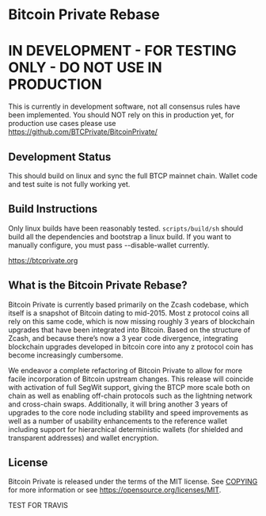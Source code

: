 Bitcoin Private Rebase
=====================================

IN DEVELOPMENT - FOR TESTING ONLY - DO NOT USE IN PRODUCTION
===========
This is currently in development software, not all consensus rules have been implemented. You should NOT rely on this in production yet, for production use cases please use https://github.com/BTCPrivate/BitcoinPrivate/

Development Status
------
This should build on linux and sync the full BTCP mainnet chain. Wallet code and test suite is not fully working yet.

Build Instructions
-------
Only linux builds have been reasonably tested. `scripts/build/sh` should build all the dependencies and bootstrap a linux build. If you want to manually configure, you must pass --disable-wallet currently.

https://btcprivate.org

What is the Bitcoin Private Rebase?
----------------

Bitcoin Private is currently based primarily on the Zcash codebase, which itself is a snapshot of Bitcoin dating to mid-2015. Most z protocol coins all rely on this same code, which is now missing roughly 3 years of blockchain upgrades that have been integrated into Bitcoin. Based on the structure of Zcash, and because there’s now a 3 year code divergence, integrating blockchain upgrades developed in bitcoin core into any z protocol coin has become increasingly cumbersome.

We endeavor a complete refactoring of Bitcoin Private to allow for more facile incorporation of Bitcoin upstream changes. This release will coincide with activation of full SegWit support, giving the BTCP more scale both on chain as well as enabling off-chain protocols such as the lightning network and cross-chain swaps. Additionally, it will bring another 3 years of upgrades to the core node including stability and speed improvements as well as a number of usability enhancements to the reference wallet including support for hierarchical deterministic wallets (for shielded and transparent addresses) and wallet encryption.

License
-------

Bitcoin Private is released under the terms of the MIT license. See [COPYING](COPYING) for more
information or see https://opensource.org/licenses/MIT.

TEST FOR TRAVIS
